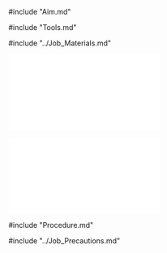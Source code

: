 #include "Aim.md"

#include "Tools.md"

#include "../Job_Materials.md"

![Crank Pattern](../../Common/img_pdf/Fnj_3_3D.pdf "Crank Pattern")

![Crank Pattern](../../Common/img_pdf/Fnj_3_Dm.pdf "Crank Pattern")

#include "Procedure.md"

#include "../Job_Precautions.md"
